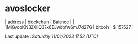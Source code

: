 # avoslocker

| address | blockchain | Balance |
| 1MiGyooKN32XiiQ37x6EJwbbfw6mJ7d27G | bitcoin | $ 157527 | 

Last update : _Saturday 11/02/2023 17.52 (UTC)_ 

